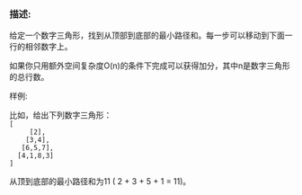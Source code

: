 <h3>描述:</h3>
<p>给定一个数字三角形，找到从顶部到底部的最小路径和。每一步可以移动到下面一行的相邻数字上。

<p>如果你只用额外空间复杂度O(n)的条件下完成可以获得加分，其中n是数字三角形的总行数。


<p>样例:</p>
比如，给出下列数字三角形：
<code>
[
     [2],
    [3,4],
   [6,5,7],
  [4,1,8,3]
]
</code>
<p>从顶到底部的最小路径和为11 ( 2 + 3 + 5 + 1 = 11)。